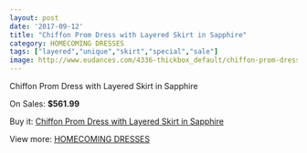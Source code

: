 ```yaml
---
layout: post
date: '2017-09-12'
title: "Chiffon Prom Dress with Layered Skirt in Sapphire"
category: HOMECOMING DRESSES
tags: ["layered","unique","skirt","special","sale"]
image: http://www.eudances.com/4336-thickbox_default/chiffon-prom-dress-with-layered-skirt-in-sapphire.jpg
---
```

Chiffon Prom Dress with Layered Skirt in Sapphire

On Sales: **$561.99**
<a href="https://www.eudances.com/en/homecoming-dresses/1447-chiffon-prom-dress-with-layered-skirt-in-sapphire.html"><amp-img layout="responsive" width="600" height="600" src="//www.eudances.com/4336-thickbox_default/chiffon-prom-dress-with-layered-skirt-in-sapphire.jpg" alt="Chiffon Prom Dress with Layered Skirt in Sapphire 0" /></a>

Buy it: [Chiffon Prom Dress with Layered Skirt in Sapphire](https://www.eudances.com/en/homecoming-dresses/1447-chiffon-prom-dress-with-layered-skirt-in-sapphire.html "Chiffon Prom Dress with Layered Skirt in Sapphire")

View more: [HOMECOMING DRESSES](https://www.eudances.com/en/15-homecoming-dresses "HOMECOMING DRESSES")